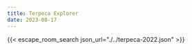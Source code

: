 ```yaml
---
title: Terpeca Explorer
date: 2023-08-17
---
```

{{< escape_room_search json_url="./../terpeca-2022.json" >}}